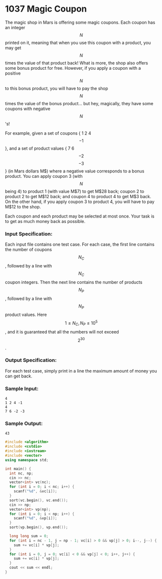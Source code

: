 # 1037 Magic Coupon
The magic shop in Mars is offering some magic coupons. Each coupon has an integer $$N$$ printed on it, meaning that when you use this coupon with a product, you may get $$N$$ times the value of that product back! What is more, the shop also offers some bonus product for free. However, if you apply a coupon with a positive $$N$$ to this bonus product, you will have to pay the shop $$N$$ times the value of the bonus product... but hey, magically, they have some coupons with negative $$N$$'s!

For example, given a set of coupons { 1 2 4 $$-1$$ }, and a set of product values { 7 6 $$-2$$ $$-3$$ } (in Mars dollars M\$) where a negative value corresponds to a bonus product. You can apply coupon 3 (with $$N$$ being 4) to product 1 (with value M\$7) to get M\$28 back; coupon 2 to product 2 to get M\$12 back; and coupon 4 to product 4 to get M\$3 back. On the other hand, if you apply coupon 3 to product 4, you will have to pay M\$12 to the shop.

Each coupon and each product may be selected at most once. Your task is to get as much money back as possible.

### Input Specification:

Each input file contains one test case. For each case, the first line contains the number of coupons $$N_C$$, followed by a line with $$N_C$$ coupon integers. Then the next line contains the number of products $$N_P$$, followed by a line with $$N_P$$ product values. Here $$1\le N_C, N_P \le 10^5$$, and it is guaranteed that all the numbers will not exceed $$2^{30}$$.

### Output Specification:

For each test case, simply print in a line the maximum amount of money you can get back.

### Sample Input:
```in
4
1 2 4 -1
4
7 6 -2 -3
```

### Sample Output:
```out
43
```

```cpp
#include <algorithm>
#include <cstdio>
#include <iostream>
#include <vector>
using namespace std;

int main() {
  int nc, np;
  cin >> nc;
  vector<int> vc(nc);
  for (int i = 0; i < nc; i++) {
    scanf("%d", &vc[i]);
  }
  sort(vc.begin(), vc.end());
  cin >> np;
  vector<int> vp(np);
  for (int i = 0; i < np; i++) {
    scanf("%d", &vp[i]);
  }
  sort(vp.begin(), vp.end());

  long long sum = 0;
  for (int i = nc - 1, j = np - 1; vc[i] > 0 && vp[j] > 0; i--, j--) {
    sum += vc[i] * vp[j];
  }
  for (int i = 0, j = 0; vc[i] < 0 && vp[j] < 0; i++, j++) {
    sum += vc[i] * vp[j];
  }
  cout << sum << endl;
}
```